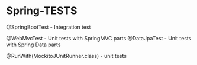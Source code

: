 # Spring-TESTS


@SpringBootTest - Integration test

@WebMvcTest - Unit tests with SpringMVC parts
@DataJpaTest - Unit tests with Spring Data parts

@RunWith(MockitoJUnitRunner.class) - unit tests
